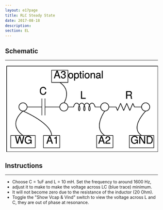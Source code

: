 ```yaml
---
layout: e17page
title: RLC Steady State
date: 2017-08-18
description: 
section: EL
---
```


## Schematic
___

![](images/schematics/RLCsteadystate.png)

## Instructions
___
- Choose C = 1uF and L = 10 mH. Set the frequency to around 1600 Hz, 
- adjust it to make to make the voltage across LC (blue trace) minimum.
- It will not become zero due to the resistance of the inductor (20 Ohm).
- Toggle the "Show Vcap & Vind" switch to view the voltage across L and C,
they are out of phase at resonance.
